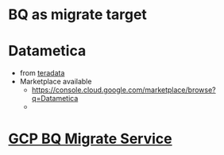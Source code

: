 # BQ as migrate target

# Datametica
- from [teradata](https://www.datametica.com/migration-to-gcp/teradata-to-bigquery/)
- Marketplace available
  - https://console.cloud.google.com/marketplace/browse?q=Datametica
  - 

# [GCP BQ Migrate Service](https://github.com/davidkhala/gcp-collections/tree/main/bigQuery/query/translate)




